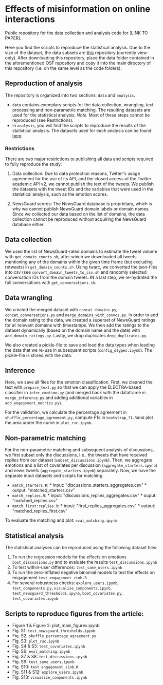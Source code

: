 # Effects of misinformation on online interactions

Public repository for the data collection and analysis code for [LINK TO PAPER]. 

Here you find the scripts to reproduce the statistical analysis. Due to the size of the dataset, the data subsets are [this](https://osf.io/ach37/?view_only=72f3f04de55947c48bad52d84583e4f5) repository (currently view-only). After downloading this repository, place the data folder contained in the aforementioned OSF repository and copy it into the main directory of this repository (i.e. on the same level as the code folders).

## Reproduction of analysis
The repository is organized into two sections: ``data`` and ``analysis``. 

* ``data`` contains exemplary scripts for the data collection, wrangling, text processing and non-parametric matching. The resulting datasets are used for the statistical analysis. _Note._ Most of these steps cannot be reproduced (see Restrictions).
* In ``analysis``, you will find the scripts to reproduce the results of the statistical analysis. The datasets used for each analysis can be found [here](https://osf.io/ach37/?view_only=72f3f04de55947c48bad52d84583e4f5).

### Restrictions
There are two major restrictions to publishing all data and scripts required to fully reproduce the study: 

1. Data collection: Due to data protection reasons, Twitter's usage agreement for the use of its API, and the closed access of the Twitter academic API v2, we cannot publish the text of the tweets. We publish the datasets with the tweet IDs and the variables that were used in the statistical analysis, such as the emotion scores. 

2. NewsGuard scores: The NewsGuard database is proprietary, which is why we cannot publish NewsGuard domain labels or domain names. Since we collected our data based on the list of domains, the data collection cannot be reproduced without acquiring the NewsGuard database either.

## Data collection
We used the list of NewsGuard-rated domains to estimate the tweet volume with ``get_domain_counts.sh``, after which we downloaded all tweets mentioning any of the domains within the given time frame (but excluding retweets) in ``get_domain_counts.sh``. Using twarc, we converted the json-files into csv (see ``convert_domain_tweets_to_csv.sh`` and randomly selected conversation IDs from the domain tweets. IN a last step, we re-hydrated the full conversations with ``get_conversations.sh``. 

## Data wrangling
We created the merged dataset with ``concat_domains.py``, ``concat_conversations.py`` and ``merge_domains_with_convos.py``. In order to add the domain rating to the data, we created a superset of NewsGuard ratings for all relevant domains with timestamps. We then add the ratings to the dataset dynamically (based on the domain name and the date) with ``add_domain_ratings.py``. Lastly, we drop duplicates ``drop_duplicates.py``. 

We also created a pickle-file to save and load the data types when loading the data that we re-use in subsequent scripts (``config_dtypes.ipynb``). The pickle-file is stored with the data. 

## Inference
Here, we save all files for the emotion classification. First, we cleaned the text with ``prepare_text.py`` so that we can apply the ELECTRA-based classifier in ``infer_emotion.py`` (and merged back with the dataframe in ``merge_inference.py`` and adding additional variables in ``add_engagement_metrics.py``).

For the validation, we calculate the percentage agreement in ``shuffle_percentage_agreement.py``, compute F1s in ``bootstrap_f1.R``and plot the area under the curve in ``plot_ruc.ipynb``. 

## Non-parametric matching
For the non-parametric matching and subsequent analysis of discussions, we first subset only the discussions, i.e., the tweets that have received replies from our dataset (``subset_discussions.ipynb``). Then, we aggregate emotions and a list of covariates per discussion (``aggregate_starters.ipynb``) and news tweets (``aggregate_starters.ipynb``) separately. Now, we have the separate input datasets and scripts for matching: 

* ``match_starters.R``:
      * input: "discussions_starters_aggregates.csv"
      * output: "matched_starters.csv"
* ``match_replies.R``:
      * input: "discussions_replies_aggregates.csv"
      * ouput: "matched_replies.csv"
* ``match_first:replies.R``:
      * input: "first_replies_aggregates.csv"
      * output: "matched_replies_first.csv"

To evaluate the matching and plot: ``eval_matching.ipynb``

## Statistical analysis
The statistical analyses can be reproduced using the following dataset files: 
1. To run the regression models for the effects on emotions ``boot_discussions.py`` and to evaluate the results ``test_discussions.ipynb``
2. To test within-user differences: ``test_same_users.ipynb``
3. To run the zero-inflated negative binomial models to test the effects on engagement ``test_engagement_zinb.R`` 
4. For several robustness checks: ``explore_users.ipynb``, ``test_components.py``, ``visualize_components.ipynb``, ``test_newsguard_thresholds.ipynb``, ``boot_covariates.py``, ``test_covariates.ipynb``


## Scripts to reproduce figures from the article: 

* Figure 1 & Figure 2: plot_main_figures.ipynb
* Fig. S1: ``test_newsguard_thresholds.ipynb``
* Fig. S2: ``shuffle_percentage_agreement.py``
* Fig. S3: ``plot_ruc.ipynb``
* Fig. S4 & S5: ``test_covariates.ipynb``
* Fig. S6: ``eval_matching.ipynb``
* Fig. S7 & S8: ``test_discussions.ipynb``
* Fig. S9: ``test_same_users.ipynb``
* Fig. S10: ``test_engagement_zinb.R``
* Fig. S11 & S12: ``explore_users.ipynb``
* Fig. S13: ``visualize_components.ipynb``


